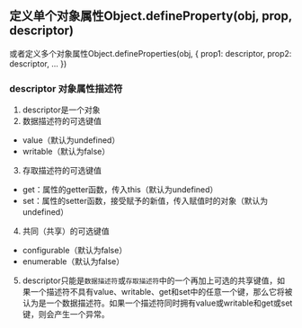 ## 定义单个对象属性Object.defineProperty(obj, prop, descriptor)

或者定义多个对象属性Object.defineProperties(obj, {
  prop1: descriptor,
  prop2: descriptor,
  ...
})

### descriptor 对象属性描述符

1. descriptor是一个对象
2. 数据描述符的可选键值
  * value（默认为undefined）
  * writable（默认为false）
3. 存取描述符的可选键值
  * get：属性的getter函数，传入this（默认为undefined）
  * set：属性的setter函数，接受赋予的新值，传入赋值时的对象（默认为undefined）
4. 共同（共享）的可选键值
  * configurable（默认为false）
  * enumerable（默认为false）
5. descriptor只能是`数据描述符`或`存取描述符`中的一个再加上可选的共享键值，如果一个描述符不具有value、writable、get和set中的任意一个键，那么它将被认为是一个数据描述符。如果一个描述符同时拥有value或writable和get或set键，则会产生一个异常。
